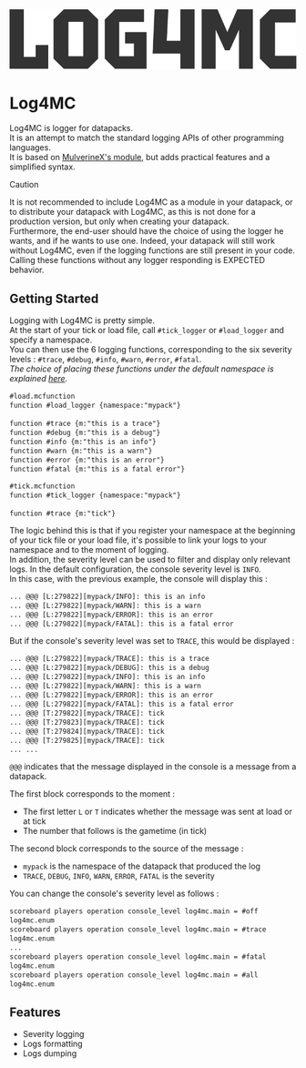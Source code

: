 <div align="center">
  <picture>
    <source media="(prefers-color-scheme: dark)" alt="light" srcset="docs/banner_dark.svg" width="600px">
    <img alt="light" src="docs/banner_light.svg" width="600px">
  </picture>
</div>

# Log4MC
Log4MC is logger for datapacks.  
It is an attempt to match the standard logging APIs of other programming languages.  
It is based on [MulverineX's module](https://github.com/MulverineX/mcfunction-logger), but adds practical features and a simplified syntax.

> [!CAUTION]
> It is not recommended to include Log4MC as a module in your datapack, or to distribute your datapack with Log4MC, as this is not done for a production version, but only when creating your datapack.  
> Furthermore, the end-user should have the choice of using the logger he wants, and if he wants to use one. Indeed, your datapack will still work without Log4MC, even if the logging functions are still present in your code. Calling these functions without any logger responding is EXPECTED behavior.  

## Getting Started

Logging with Log4MC is pretty simple.  
At the start of your tick or load file, call `#tick_logger` or `#load_logger` and specify a namespace.  
You can then use the 6 logging functions, corresponding to the six severity levels : `#trace`, `#debug`, `#info`, `#warn`, `#error`, `#fatal`.  
*The choice of placing these functions under the default namespace is explained [here](Syntax.md).*
```mcfunction
#load.mcfunction
function #load_logger {namespace:"mypack"}

function #trace {m:"this is a trace"}
function #debug {m:"this is a debug"}
function #info {m:"this is an info"}
function #warn {m:"this is a warn"}
function #error {m:"this is an error"}
function #fatal {m:"this is a fatal error"}
```

```mcfunction
#tick.mcfunction
function #tick_logger {namespace:"mypack"}

function #trace {m:"tick"}
```

The logic behind this is that if you register your namespace at the beginning of your tick file or your load file, it's possible to link your logs to your namespace and to the moment of logging.  
In addition, the severity level can be used to filter and display only relevant logs. In the default configuration, the console severity level is `INFO`.  
In this case, with the previous example, the console will display this :  
```
... @@@ [L:279822][mypack/INFO]: this is an info
... @@@ [L:279822][mypack/WARN]: this is a warn
... @@@ [L:279822][mypack/ERROR]: this is an error
... @@@ [L:279822][mypack/FATAL]: this is a fatal error
```
But if the console's severity level was set to `TRACE`, this would be displayed :  
```
... @@@ [L:279822][mypack/TRACE]: this is a trace
... @@@ [L:279822][mypack/DEBUG]: this is a debug
... @@@ [L:279822][mypack/INFO]: this is an info
... @@@ [L:279822][mypack/WARN]: this is a warn
... @@@ [L:279822][mypack/ERROR]: this is an error
... @@@ [L:279822][mypack/FATAL]: this is a fatal error
... @@@ [T:279822][mypack/TRACE]: tick
... @@@ [T:279823][mypack/TRACE]: tick
... @@@ [T:279824][mypack/TRACE]: tick
... @@@ [T:279825][mypack/TRACE]: tick
... ...
```

`@@@` indicates that the message displayed in the console is a message from a datapack.  

The first block corresponds to the moment :  
 - The first letter `L` or `T` indicates whether the message was sent at load or at tick  
 - The number that follows is the gametime (in tick)  

The second block corresponds to the source of the message :  
 - `mypack` is the namespace of the datapack that produced the log  
 - `TRACE`, `DEBUG`, `INFO`, `WARN`, `ERROR`, `FATAL` is the severity  

You can change the console's severity level as follows : 
```
scoreboard players operation console_level log4mc.main = #off log4mc.enum
scoreboard players operation console_level log4mc.main = #trace log4mc.enum
...
scoreboard players operation console_level log4mc.main = #fatal log4mc.enum
scoreboard players operation console_level log4mc.main = #all log4mc.enum
```
## Features

 - Severity logging
 - Logs formatting
 - Logs dumping